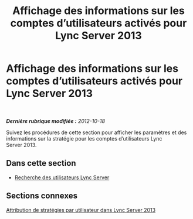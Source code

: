 ﻿---
title: Affichage des informations sur les comptes d’utilisateurs activés pour Lync Server 2013
TOCTitle: Affichage des informations sur les comptes d’utilisateurs activés pour Lync Server 2013
ms:assetid: 18309dca-b502-44e5-83e2-e314a827d298
ms:mtpsurl: https://technet.microsoft.com/fr-fr/library/JJ687980(v=OCS.15)
ms:contentKeyID: 49891247
ms.date: 05/20/2016
mtps_version: v=OCS.15
ms.translationtype: HT
---

# Affichage des informations sur les comptes d’utilisateurs activés pour Lync Server 2013

 

_**Dernière rubrique modifiée :** 2012-10-18_

Suivez les procédures de cette section pour afficher les paramètres et des informations sur la stratégie pour les comptes d’utilisateurs Lync Server 2013.

## Dans cette section

  - [Recherche des utilisateurs Lync Server](lync-server-2013-search-for-lync-server-users.md)

## Sections connexes

[Attribution de stratégies par utilisateur dans Lync Server 2013](lync-server-2013-assigning-per-user-policies.md)

